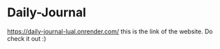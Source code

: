 # Daily-Journal
https://daily-journal-lual.onrender.com/ 
this is the link of the website. Do check it out :)
